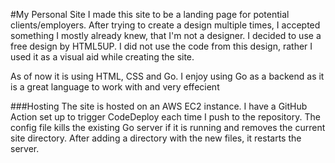 #My Personal Site
I made this site to be a landing page for potential clients/employers. 
After trying to create a design multiple times, I accepted something I 
mostly already knew, that I'm not a designer. I decided to use a free 
design by HTML5UP. I did not use the code from this design, rather I
used it as a visual aid while creating the site. 

As of now it is using HTML, CSS and Go. I enjoy using Go as a backend
as it is a great language to work with and very effecient

###Hosting
The site is hosted on an AWS EC2 instance. I have a GitHub Action set up
to trigger CodeDeploy each time I push to the repository. The config file
kills the existing Go server if it is running and removes the current site
directory. After adding a directory with the new files, it restarts the
server.